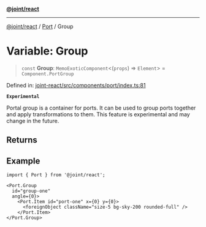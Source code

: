 [**@joint/react**](../../../../README.md)

***

[@joint/react](../../../../README.md) / [Port](../README.md) / Group

# Variable: Group

> `const` **Group**: `MemoExoticComponent`\<(`props`) => `Element`\> = `Component.PortGroup`

Defined in: [joint-react/src/components/port/index.ts:81](https://github.com/samuelgja/joint/blob/main/packages/joint-react/src/components/port/index.ts#L81)

**`Experimental`**

Portal group is a container for ports. It can be used to group ports together and apply transformations to them.
 This feature is experimental and may change in the future.

## Returns

## Example

```tsx
import { Port } from '@joint/react';

<Port.Group
  id="group-one"
  angle={0}>
    <Port.Item id="port-one" x={0} y={0}>
      <foreignObject className="size-5 bg-sky-200 rounded-full" />
    </Port.Item>
</Port.Group>
```
